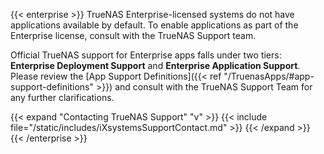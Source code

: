 &NewLine;

{{< enterprise >}}
TrueNAS Enterprise-licensed systems do not have applications available by default.
To enable applications as part of the Enterprise license, consult with the TrueNAS Support team.

Official TrueNAS support for Enterprise apps falls under two tiers: **Enterprise Deployment Support** and **Enterprise Application Support**.
Please review the [App Support Definitions]({{< ref "/TruenasApps/#app-support-definitions" >}}) and consult with the TrueNAS Support Team for any further clarifications.

{{< expand "Contacting TrueNAS Support" "v" >}}
{{< include file="/static/includes/iXsystemsSupportContact.md" >}}
{{< /expand >}}
{{< /enterprise >}}
